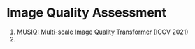 # Image Quality Assessment
1. [MUSIQ: Multi-scale Image Quality Transformer](https://arxiv.org/abs/2108.05997) (ICCV 2021)
2. 
